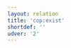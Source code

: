 ```yaml
---
layout: relation
title: 'cop:exist'
shortdef: ''
udver: '2'
---
```

<!-- Interlanguage links updated Út zář 29 20:31:49 CEST 2020 -->
